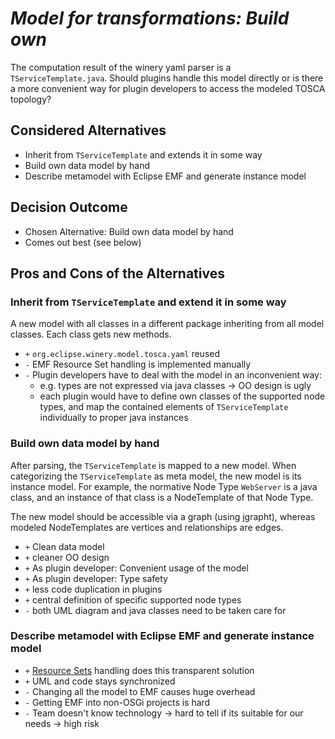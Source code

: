 # *Model for transformations: Build own*

The computation result of the winery yaml parser is a `TServiceTemplate.java`. Should plugins handle this model directly or is there a more convenient way for plugin developers to access the modeled TOSCA topology?


## Considered Alternatives

* Inherit from `TServiceTemplate` and extends it in some way
* Build own data model by hand
* Describe metamodel with Eclipse EMF and generate instance model

## Decision Outcome

* Chosen Alternative: Build own data model by hand
* Comes out best (see below)


## Pros and Cons of the Alternatives

### Inherit from `TServiceTemplate` and extend it in some way

A new model with all classes in a different package inheriting from all model classes.
Each class gets new methods.

* `+` `org.eclipse.winery.model.tosca.yaml` reused
* `-` EMF Resource Set handling is implemented manually
* `-` Plugin developers have to deal with the model in an inconvenient way:
    - e.g. types are not expressed via java classes -> OO design is ugly
    - each plugin would have to define own classes of the supported node types, and map the contained elements of `TServiceTemplate` individually to proper java instances


### Build own data model by hand

After parsing, the `TServiceTemplate` is mapped to a new model. When categorizing the `TServiceTemplate` as meta model, the new model is its instance model. For example, the normative Node Type `WebServer` is a java class, and an instance of that class is a NodeTemplate of that Node Type.

The new model should be accessible via a graph (using jgrapht), whereas modeled NodeTemplates are vertices and relationships are edges.

* `+` Clean data model
* `+` cleaner OO design
* `+` As plugin developer: Convenient usage of the model
* `+` As plugin developer: Type safety
* `+` less code duplication in plugins
* `+` central definition of specific supported node types
* `-` both UML diagram and java classes need to be taken care for

### Describe metamodel with Eclipse EMF and generate instance model

* `+` [Resource Sets](http://download.eclipse.org/modeling/emf/emf/javadoc/2.5.0/org/eclipse/emf/ecore/resource/ResourceSet.html) handling does this transparent solution
* `+` UML and code stays synchronized
* `-` Changing all the model to EMF causes huge overhead
* `-` Getting EMF into non-OSGi projects is hard
* `-` Team doesn't know technology -> hard to tell if its suitable for our needs -> high risk

